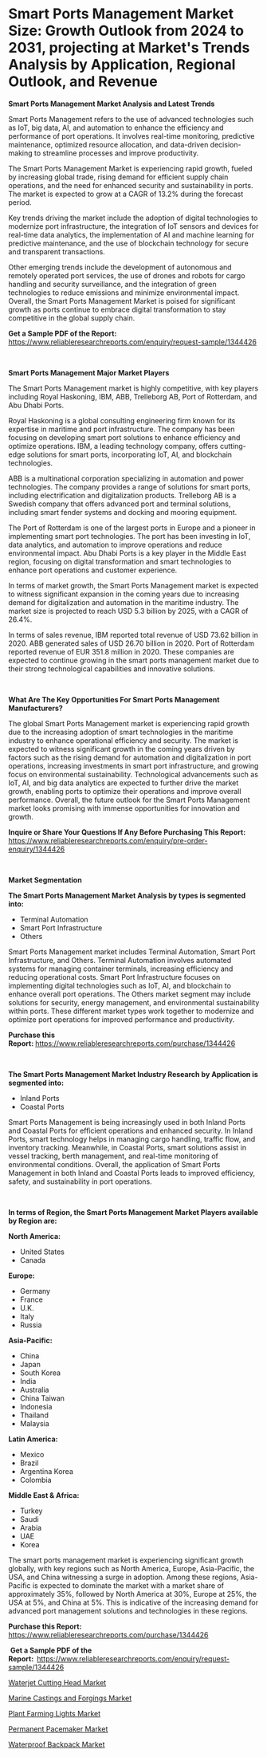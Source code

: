<p><h1>Smart Ports Management Market Size: Growth Outlook from 2024 to 2031, projecting at Market's Trends Analysis by Application, Regional Outlook, and Revenue</h1></p><p><strong>Smart Ports Management Market Analysis and Latest Trends</strong></p>
<p><p>Smart Ports Management refers to the use of advanced technologies such as IoT, big data, AI, and automation to enhance the efficiency and performance of port operations. It involves real-time monitoring, predictive maintenance, optimized resource allocation, and data-driven decision-making to streamline processes and improve productivity.</p><p>The Smart Ports Management Market is experiencing rapid growth, fueled by increasing global trade, rising demand for efficient supply chain operations, and the need for enhanced security and sustainability in ports. The market is expected to grow at a CAGR of 13.2% during the forecast period.</p><p>Key trends driving the market include the adoption of digital technologies to modernize port infrastructure, the integration of IoT sensors and devices for real-time data analytics, the implementation of AI and machine learning for predictive maintenance, and the use of blockchain technology for secure and transparent transactions.</p><p>Other emerging trends include the development of autonomous and remotely operated port services, the use of drones and robots for cargo handling and security surveillance, and the integration of green technologies to reduce emissions and minimize environmental impact. Overall, the Smart Ports Management Market is poised for significant growth as ports continue to embrace digital transformation to stay competitive in the global supply chain.</p></p>
<p><strong>Get a Sample PDF of the Report:&nbsp;</strong> <a href="https://www.reliableresearchreports.com/enquiry/request-sample/1344426">https://www.reliableresearchreports.com/enquiry/request-sample/1344426</a></p>
<p>&nbsp;</p>
<p><strong>Smart Ports Management Major Market Players</strong></p>
<p><p>The Smart Ports Management market is highly competitive, with key players including Royal Haskoning, IBM, ABB, Trelleborg AB, Port of Rotterdam, and Abu Dhabi Ports. </p><p>Royal Haskoning is a global consulting engineering firm known for its expertise in maritime and port infrastructure. The company has been focusing on developing smart port solutions to enhance efficiency and optimize operations. IBM, a leading technology company, offers cutting-edge solutions for smart ports, incorporating IoT, AI, and blockchain technologies.</p><p>ABB is a multinational corporation specializing in automation and power technologies. The company provides a range of solutions for smart ports, including electrification and digitalization products. Trelleborg AB is a Swedish company that offers advanced port and terminal solutions, including smart fender systems and docking and mooring equipment.</p><p>The Port of Rotterdam is one of the largest ports in Europe and a pioneer in implementing smart port technologies. The port has been investing in IoT, data analytics, and automation to improve operations and reduce environmental impact. Abu Dhabi Ports is a key player in the Middle East region, focusing on digital transformation and smart technologies to enhance port operations and customer experience.</p><p>In terms of market growth, the Smart Ports Management market is expected to witness significant expansion in the coming years due to increasing demand for digitalization and automation in the maritime industry. The market size is projected to reach USD 5.3 billion by 2025, with a CAGR of 26.4%.</p><p>In terms of sales revenue, IBM reported total revenue of USD 73.62 billion in 2020. ABB generated sales of USD 26.70 billion in 2020. Port of Rotterdam reported revenue of EUR 351.8 million in 2020. These companies are expected to continue growing in the smart ports management market due to their strong technological capabilities and innovative solutions.</p></p>
<p>&nbsp;</p>
<p><strong>What Are The Key Opportunities For Smart Ports Management Manufacturers?</strong></p>
<p><p>The global Smart Ports Management market is experiencing rapid growth due to the increasing adoption of smart technologies in the maritime industry to enhance operational efficiency and security. The market is expected to witness significant growth in the coming years driven by factors such as the rising demand for automation and digitalization in port operations, increasing investments in smart port infrastructure, and growing focus on environmental sustainability. Technological advancements such as IoT, AI, and big data analytics are expected to further drive the market growth, enabling ports to optimize their operations and improve overall performance. Overall, the future outlook for the Smart Ports Management market looks promising with immense opportunities for innovation and growth.</p></p>
<p><strong>Inquire or Share Your Questions If Any Before Purchasing This Report:</strong> <a href="https://www.reliableresearchreports.com/enquiry/pre-order-enquiry/1344426">https://www.reliableresearchreports.com/enquiry/pre-order-enquiry/1344426</a></p>
<p>&nbsp;</p>
<p><strong>Market Segmentation</strong></p>
<p><strong>The Smart Ports Management Market Analysis by types is segmented into:</strong></p>
<p><ul><li>Terminal Automation</li><li>Smart Port Infrastructure</li><li>Others</li></ul></p>
<p><p>Smart Ports Management market includes Terminal Automation, Smart Port Infrastructure, and Others. Terminal Automation involves automated systems for managing container terminals, increasing efficiency and reducing operational costs. Smart Port Infrastructure focuses on implementing digital technologies such as IoT, AI, and blockchain to enhance overall port operations. The Others market segment may include solutions for security, energy management, and environmental sustainability within ports. These different market types work together to modernize and optimize port operations for improved performance and productivity.</p></p>
<p><strong>Purchase this Report:&nbsp;</strong><a href="https://www.reliableresearchreports.com/purchase/1344426">https://www.reliableresearchreports.com/purchase/1344426</a></p>
<p>&nbsp;</p>
<p><strong>The Smart Ports Management Market Industry Research by Application is segmented into:</strong></p>
<p><ul><li>Inland Ports</li><li>Coastal Ports</li></ul></p>
<p><p>Smart Ports Management is being increasingly used in both Inland Ports and Coastal Ports for efficient operations and enhanced security. In Inland Ports, smart technology helps in managing cargo handling, traffic flow, and inventory tracking. Meanwhile, in Coastal Ports, smart solutions assist in vessel tracking, berth management, and real-time monitoring of environmental conditions. Overall, the application of Smart Ports Management in both Inland and Coastal Ports leads to improved efficiency, safety, and sustainability in port operations.</p></p>
<p>&nbsp;</p>
<p><strong>In terms of Region, the Smart Ports Management Market Players available by Region are:</strong></p>
<p>
    <p> <strong> North America: </strong>
        <ul>
            <li>United States</li>
            <li>Canada</li>
        </ul>
        </p> 
    <p> <strong> Europe: </strong>
        <ul>
            <li>Germany</li>
            <li>France</li>
            <li>U.K.</li>
            <li>Italy</li>
            <li>Russia</li>
        </ul>
        </p> 
    <p> <strong> Asia-Pacific: </strong>
        <ul>
            <li>China</li>
            <li>Japan</li>
            <li>South Korea</li>
            <li>India</li>
            <li>Australia</li>
            <li>China Taiwan</li>
            <li>Indonesia</li>
            <li>Thailand</li>
            <li>Malaysia</li>
        </ul>
        </p> 
    <p> <strong> Latin America: </strong>
        <ul>
            <li>Mexico</li>
            <li>Brazil</li>
            <li>Argentina Korea</li>
            <li>Colombia</li>
        </ul>
        </p> 
    <p> <strong> Middle East & Africa: </strong>
        <ul>
            <li>Turkey</li>
            <li>Saudi</li>
            <li>Arabia</li>
            <li>UAE</li>
            <li>Korea</li>
        </ul>
    </p>
    </p>
<p><p>The smart ports management market is experiencing significant growth globally, with key regions such as North America, Europe, Asia-Pacific, the USA, and China witnessing a surge in adoption. Among these regions, Asia-Pacific is expected to dominate the market with a market share of approximately 35%, followed by North America at 30%, Europe at 25%, the USA at 5%, and China at 5%. This is indicative of the increasing demand for advanced port management solutions and technologies in these regions.</p></p>
<p><strong>Purchase this Report: </strong><a href="https://www.reliableresearchreports.com/purchase/1344426">https://www.reliableresearchreports.com/purchase/1344426</a></p>
<p>&nbsp;<strong>Get a Sample PDF of the Report:&nbsp;&nbsp;</strong><a href="https://www.reliableresearchreports.com/enquiry/request-sample/1344426">https://www.reliableresearchreports.com/enquiry/request-sample/1344426</a></p>
<p><strong></strong></p>
<p><p><a href="https://medium.com/@mayschimmel/waterjet-cutting-head-market-the-key-to-successful-business-strategy-forecast-till-2031-53a33b73f611">Waterjet Cutting Head Market</a></p><p><a href="https://github.com/nicoletavirag/Market-Research-Report-List-2/blob/main/marine-castings-and-forgings-market.md">Marine Castings and Forgings Market</a></p><p><a href="https://github.com/mauripalmi/Market-Research-Report-List-2/blob/main/plant-farming-lights-market.md">Plant Farming Lights Market</a></p><p><a href="https://medium.com/@mayschimmel/permanent-pacemaker-market-insight-market-trends-growth-forecasted-from-2024-to-2031-289c3346e878">Permanent Pacemaker Market</a></p><p><a href="https://medium.com/@mayschimmel/waterproof-backpack-market-comprehensive-assessment-by-type-application-and-geography-942ec18c8e80">Waterproof Backpack Market</a></p></p>